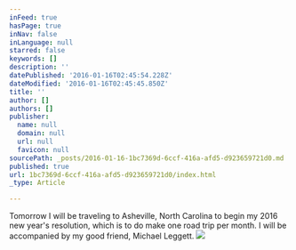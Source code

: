 ```yaml
---
inFeed: true
hasPage: true
inNav: false
inLanguage: null
starred: false
keywords: []
description: ''
datePublished: '2016-01-16T02:45:54.228Z'
dateModified: '2016-01-16T02:45:45.850Z'
title: ''
author: []
authors: []
publisher:
  name: null
  domain: null
  url: null
  favicon: null
sourcePath: _posts/2016-01-16-1bc7369d-6ccf-416a-afd5-d923659721d0.md
published: true
url: 1bc7369d-6ccf-416a-afd5-d923659721d0/index.html
_type: Article

---
```

Tomorrow I will be traveling to Asheville, North Carolina to begin my 2016 new year's resolution, which is to do make one road trip per month.  I will be accompanied by my good friend, Michael Leggett.
![](https://the-grid-user-content.s3-us-west-2.amazonaws.com/cbeded61-0466-4007-8803-105798761a8f.png)